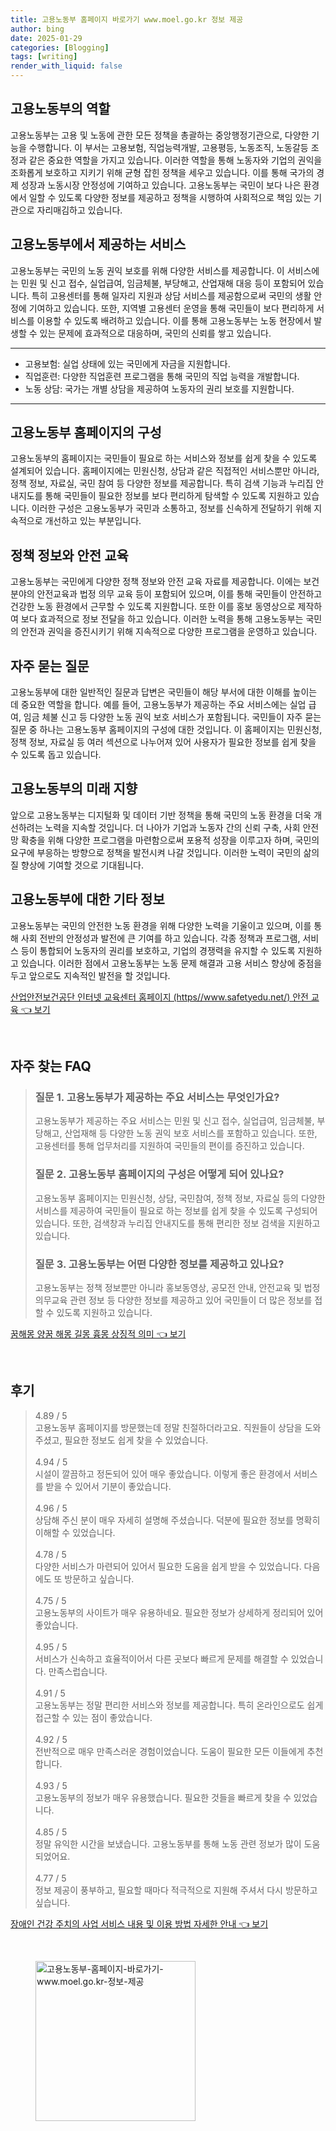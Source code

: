 ```yaml
---
title: 고용노동부 홈페이지 바로가기 www.moel.go.kr 정보 제공
author: bing
date: 2025-01-29
categories: [Blogging]
tags: [writing]
render_with_liquid: false
---
```



<h2 id='고용노동부_역할'>고용노동부의 역할</h2>

<p>고용노동부는 고용 및 노동에 관한 모든 정책을 총괄하는 중앙행정기관으로, 다양한 기능을 수행합니다. 이 부서는 고용보험, 직업능력개발, 고용평등, 노동조직, 노동갈등 조정과 같은 중요한 역할을 가지고 있습니다. 이러한 역할을 통해 노동자와 기업의 권익을 조화롭게 보호하고 지키기 위해 균형 잡힌 정책을 세우고 있습니다. 이를 통해 국가의 경제 성장과 노동시장 안정성에 기여하고 있습니다. 고용노동부는 국민이 보다 나은 환경에서 일할 수 있도록 다양한 정보를 제공하고 정책을 시행하여 사회적으로 책임 있는 기관으로 자리매김하고 있습니다.</p>

<h2 id='고용노동부_서비스'>고용노동부에서 제공하는 서비스</h2>

<p>고용노동부는 국민의 노동 권익 보호를 위해 다양한 서비스를 제공합니다. 이 서비스에는 민원 및 신고 접수, 실업급여, 임금체불, 부당해고, 산업재해 대응 등이 포함되어 있습니다. 특히 고용센터를 통해 일자리 지원과 상담 서비스를 제공함으로써 국민의 생활 안정에 기여하고 있습니다. 또한, 지역별 고용센터 운영을 통해 국민들이 보다 편리하게 서비스를 이용할 수 있도록 배려하고 있습니다. 이를 통해 고용노동부는 노동 현장에서 발생할 수 있는 문제에 효과적으로 대응하며, 국민의 신뢰를 쌓고 있습니다.</p>

<hr />

<ul>
    <li>고용보험: 실업 상태에 있는 국민에게 자금을 지원합니다.</li>
    <li>직업훈련: 다양한 직업훈련 프로그램을 통해 국민의 직업 능력을 개발합니다.</li>
    <li>노동 상담: 국가는 개별 상담을 제공하여 노동자의 권리 보호를 지원합니다.</li>
</ul>

<hr />

<h2 id='고용노동부_홈페이지_구성'>고용노동부 홈페이지의 구성</h2>

<p>고용노동부의 홈페이지는 국민들이 필요로 하는 서비스와 정보를 쉽게 찾을 수 있도록 설계되어 있습니다. 홈페이지에는 민원신청, 상담과 같은 직접적인 서비스뿐만 아니라, 정책 정보, 자료실, 국민 참여 등 다양한 정보를 제공합니다. 특히 검색 기능과 누리집 안내지도를 통해 국민들이 필요한 정보를 보다 편리하게 탐색할 수 있도록 지원하고 있습니다. 이러한 구성은 고용노동부가 국민과 소통하고, 정보를 신속하게 전달하기 위해 지속적으로 개선하고 있는 부분입니다.</p>

<h2 id='정책_정보'>정책 정보와 안전 교육</h2>

<p>고용노동부는 국민에게 다양한 정책 정보와 안전 교육 자료를 제공합니다. 이에는 보건 분야의 안전교육과 법정 의무 교육 등이 포함되어 있으며, 이를 통해 국민들이 안전하고 건강한 노동 환경에서 근무할 수 있도록 지원합니다. 또한 이를 홍보 동영상으로 제작하여 보다 효과적으로 정보 전달을 하고 있습니다. 이러한 노력을 통해 고용노동부는 국민의 안전과 권익을 증진시키기 위해 지속적으로 다양한 프로그램을 운영하고 있습니다.</p>

<h2 id='자주_묻는_질문'>자주 묻는 질문</h2>

<p>고용노동부에 대한 일반적인 질문과 답변은 국민들이 해당 부서에 대한 이해를 높이는 데 중요한 역할을 합니다. 예를 들어, 고용노동부가 제공하는 주요 서비스에는 실업 급여, 임금 체불 신고 등 다양한 노동 권익 보호 서비스가 포함됩니다. 국민들이 자주 묻는 질문 중 하나는 고용노동부 홈페이지의 구성에 대한 것입니다. 이 홈페이지는 민원신청, 정책 정보, 자료실 등 여러 섹션으로 나누어져 있어 사용자가 필요한 정보를 쉽게 찾을 수 있도록 돕고 있습니다.</p>

<h2 id='고용노동부의_미래'>고용노동부의 미래 지향</h2>

<p>앞으로 고용노동부는 디지털화 및 데이터 기반 정책을 통해 국민의 노동 환경을 더욱 개선하려는 노력을 지속할 것입니다. 더 나아가 기업과 노동자 간의 신뢰 구축, 사회 안전망 확충을 위해 다양한 프로그램을 마련함으로써 포용적 성장을 이루고자 하며, 국민의 요구에 부응하는 방향으로 정책을 발전시켜 나갈 것입니다. 이러한 노력이 국민의 삶의 질 향상에 기여할 것으로 기대됩니다.</p>

<h2 id='고용노동부_기타'>고용노동부에 대한 기타 정보</h2>

<p>고용노동부는 국민의 안전한 노동 환경을 위해 다양한 노력을 기울이고 있으며, 이를 통해 사회 전반의 안정성과 발전에 큰 기여를 하고 있습니다. 각종 정책과 프로그램, 서비스 등이 통합되어 노동자의 권리를 보호하고, 기업의 경쟁력을 유지할 수 있도록 지원하고 있습니다. 이러한 점에서 고용노동부는 노동 문제 해결과 고용 서비스 향상에 중점을 두고 앞으로도 지속적인 발전을 할 것입니다.</p>


<p><a class="click-button" title="산업안전보건공단 인터넷 교육센터 홈페이지 (https//www.safetyedu.net/) 안전 교육" href="https://blackassets.github.io/posts/%EC%82%B0%EC%97%85%EC%95%88%EC%A0%84%EB%B3%B4%EA%B1%B4%EA%B3%B5%EB%8B%A8-%EC%9D%B8%ED%84%B0%EB%84%B7-%EA%B5%90%EC%9C%A1%EC%84%BC%ED%84%B0-%ED%99%88%ED%8E%98%EC%9D%B4%EC%A7%80-(httpswww.safetyedu.net)-%EC%95%88%EC%A0%84-%EA%B5%90%EC%9C%A1/" rel="dofollow">산업안전보건공단 인터넷 교육센터 홈페이지 (https//www.safetyedu.net/) 안전 교육 👈 보기</a></p><br>
<h2 id='자주_찾는_FAQ'>자주 찾는 FAQ</h2>
<div itemscope="" itemtype="https://schema.org/FAQPage"> 
<blockquote> 
<div itemscope="" itemprop="mainEntity" itemtype="https://schema.org/Question"> 
<h3 itemprop="name">질문 1. 고용노동부가 제공하는 주요 서비스는 무엇인가요?</h3> 
<div itemscope="" itemprop="acceptedAnswer" itemtype="https://schema.org/Answer"> 
<span itemprop="text"> 
<p>고용노동부가 제공하는 주요 서비스는 민원 및 신고 접수, 실업급여, 임금체불, 부당해고, 산업재해 등 다양한 노동 권익 보호 서비스를 포함하고 있습니다. 또한, 고용센터를 통해 업무처리를 지원하여 국민들의 편이를 증진하고 있습니다.</p> 
</span> 
</div> 
</div> 

<div itemscope="" itemprop="mainEntity" itemtype="https://schema.org/Question"> 
<h3 itemprop="name">질문 2. 고용노동부 홈페이지의 구성은 어떻게 되어 있나요?</h3> 
<div itemscope="" itemprop="acceptedAnswer" itemtype="https://schema.org/Answer"> 
<span itemprop="text"> 
<p>고용노동부 홈페이지는 민원신청, 상담, 국민참여, 정책 정보, 자료실 등의 다양한 서비스를 제공하여 국민들이 필요로 하는 정보를 쉽게 찾을 수 있도록 구성되어 있습니다. 또한, 검색창과 누리집 안내지도를 통해 편리한 정보 검색을 지원하고 있습니다.</p> 
</span> 
</div> 
</div> 

<div itemscope="" itemprop="mainEntity" itemtype="https://schema.org/Question"> 
<h3 itemprop="name">질문 3. 고용노동부는 어떤 다양한 정보를 제공하고 있나요?</h3> 
<div itemscope="" itemprop="acceptedAnswer" itemtype="https://schema.org/Answer"> 
<span itemprop="text"> 
<p>고용노동부는 정책 정보뿐만 아니라 홍보동영상, 공모전 안내, 안전교육 및 법정의무교육 관련 정보 등 다양한 정보를 제공하고 있어 국민들이 더 많은 정보를 접할 수 있도록 지원하고 있습니다.</p> 
</span> 
</div> 
</div> 
</blockquote> 
</div>
<p><a class="click-button" title="꿈해몽 양꿈 해몽 길몽 흉몽 상징적 의미" href="https://blackassets.github.io/posts/%EA%BF%88%ED%95%B4%EB%AA%BD-%EC%96%91%EA%BF%88-%ED%95%B4%EB%AA%BD-%EA%B8%B8%EB%AA%BD-%ED%9D%89%EB%AA%BD-%EC%83%81%EC%A7%95%EC%A0%81-%EC%9D%98%EB%AF%B8/" rel="dofollow">꿈해몽 양꿈 해몽 길몽 흉몽 상징적 의미 👈 보기</a></p><br>
<h2 id='후기'>후기</h2>
<div itemscope itemtype="https://schema.org/Product">
  <blockquote>
  <div itemprop="review" itemscope itemtype="https://schema.org/Review">
      <div itemprop="reviewRating" itemscope itemtype="https://schema.org/Rating"> <span itemprop="ratingValue">4.89</span> / <span itemprop="bestRating">5</span> </div>
      <span itemprop="reviewBody">고용노동부 홈페이지를 방문했는데 정말 친절하더라고요. 직원들이 상담을 도와주셨고, 필요한 정보도 쉽게 찾을 수 있었습니다.</span>
  </div>
  <br>
  <div itemprop="review" itemscope itemtype="https://schema.org/Review">
      <div itemprop="reviewRating" itemscope itemtype="https://schema.org/Rating"> <span itemprop="ratingValue">4.94</span> / <span itemprop="bestRating">5</span> </div>
      <span itemprop="reviewBody">시설이 깔끔하고 정돈되어 있어 매우 좋았습니다. 이렇게 좋은 환경에서 서비스를 받을 수 있어서 기분이 좋았습니다.</span>
  </div>
  <br>
  <div itemprop="review" itemscope itemtype="https://schema.org/Review">
      <div itemprop="reviewRating" itemscope itemtype="https://schema.org/Rating"> <span itemprop="ratingValue">4.96</span> / <span itemprop="bestRating">5</span> </div>
      <span itemprop="reviewBody">상담해 주신 분이 매우 자세히 설명해 주셨습니다. 덕분에 필요한 정보를 명확히 이해할 수 있었습니다.</span>
  </div>
  <br>
  <div itemprop="review" itemscope itemtype="https://schema.org/Review">
      <div itemprop="reviewRating" itemscope itemtype="https://schema.org/Rating"> <span itemprop="ratingValue">4.78</span> / <span itemprop="bestRating">5</span> </div>
      <span itemprop="reviewBody">다양한 서비스가 마련되어 있어서 필요한 도움을 쉽게 받을 수 있었습니다. 다음에도 또 방문하고 싶습니다.</span>
  </div>
  <br>
  <div itemprop="review" itemscope itemtype="https://schema.org/Review">
      <div itemprop="reviewRating" itemscope itemtype="https://schema.org/Rating"> <span itemprop="ratingValue">4.75</span> / <span itemprop="bestRating">5</span> </div>
      <span itemprop="reviewBody">고용노동부의 사이트가 매우 유용하네요. 필요한 정보가 상세하게 정리되어 있어 좋았습니다.</span>
  </div>
  <br>
  <div itemprop="review" itemscope itemtype="https://schema.org/Review">
      <div itemprop="reviewRating" itemscope itemtype="https://schema.org/Rating"> <span itemprop="ratingValue">4.95</span> / <span itemprop="bestRating">5</span> </div>
      <span itemprop="reviewBody">서비스가 신속하고 효율적이어서 다른 곳보다 빠르게 문제를 해결할 수 있었습니다. 만족스럽습니다.</span>
  </div>
  <br>
  <div itemprop="review" itemscope itemtype="https://schema.org/Review">
      <div itemprop="reviewRating" itemscope itemtype="https://schema.org/Rating"> <span itemprop="ratingValue">4.91</span> / <span itemprop="bestRating">5</span> </div>
      <span itemprop="reviewBody">고용노동부는 정말 편리한 서비스와 정보를 제공합니다. 특히 온라인으로도 쉽게 접근할 수 있는 점이 좋았습니다.</span>
  </div>
  <br>
  <div itemprop="review" itemscope itemtype="https://schema.org/Review">
      <div itemprop="reviewRating" itemscope itemtype="https://schema.org/Rating"> <span itemprop="ratingValue">4.92</span> / <span itemprop="bestRating">5</span> </div>
      <span itemprop="reviewBody">전반적으로 매우 만족스러운 경험이었습니다. 도움이 필요한 모든 이들에게 추천합니다.</span>
  </div>
  <br>
  <div itemprop="review" itemscope itemtype="https://schema.org/Review">
      <div itemprop="reviewRating" itemscope itemtype="https://schema.org/Rating"> <span itemprop="ratingValue">4.93</span> / <span itemprop="bestRating">5</span> </div>
      <span itemprop="reviewBody">고용노동부의 정보가 매우 유용했습니다. 필요한 것들을 빠르게 찾을 수 있었습니다.</span>
  </div>
  <br>
  <div itemprop="review" itemscope itemtype="https://schema.org/Review">
      <div itemprop="reviewRating" itemscope itemtype="https://schema.org/Rating"> <span itemprop="ratingValue">4.85</span> / <span itemprop="bestRating">5</span> </div>
      <span itemprop="reviewBody">정말 유익한 시간을 보냈습니다. 고용노동부를 통해 노동 관련 정보가 많이 도움 되었어요.</span>
  </div>
  <br>
  <div itemprop="review" itemscope itemtype="https://schema.org/Review">
      <div itemprop="reviewRating" itemscope itemtype="https://schema.org/Rating"> <span itemprop="ratingValue">4.77</span> / <span itemprop="bestRating">5</span> </div>
      <span itemprop="reviewBody">정보 제공이 풍부하고, 필요할 때마다 적극적으로 지원해 주셔서 다시 방문하고 싶습니다.</span>
  </div>
  </blockquote>
</div>
<p><a class="click-button" title="장애인 건강 주치의 사업 서비스 내용 및 이용 방법 자세한 안내" href="https://blackassets.github.io/posts/%EC%9E%A5%EC%95%A0%EC%9D%B8-%EA%B1%B4%EA%B0%95-%EC%A3%BC%EC%B9%98%EC%9D%98-%EC%82%AC%EC%97%85-%EC%84%9C%EB%B9%84%EC%8A%A4-%EB%82%B4%EC%9A%A9-%EB%B0%8F-%EC%9D%B4%EC%9A%A9-%EB%B0%A9%EB%B2%95-%EC%9E%90%EC%84%B8%ED%95%9C-%EC%95%88%EB%82%B4/" rel="dofollow">장애인 건강 주치의 사업 서비스 내용 및 이용 방법 자세한 안내 👈 보기</a></p><br>
<figure class="image"><img src="https://blackassets.github.io/assets/img/thumbnail/고용노동부-홈페이지-바로가기-www.moel.go.kr-정보-제공.webp" alt="고용노동부-홈페이지-바로가기-www.moel.go.kr-정보-제공" width="256" height="256"></figure>